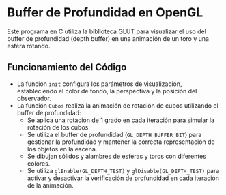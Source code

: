 # Buffer de Profundidad en OpenGL

Este programa en C utiliza la biblioteca GLUT para visualizar el uso del buffer de profundidad (depth buffer) en una animación de un toro y una esfera rotando.

## Funcionamiento del Código

- La función `init` configura los parámetros de visualización, estableciendo el color de fondo, la perspectiva y la posición del observador.
- La función `Cubos` realiza la animación de rotación de cubos utilizando el buffer de profundidad:
  - Se aplica una rotación de 1 grado en cada iteración para simular la rotación de los cubos.
  - Se utiliza el buffer de profundidad (`GL_DEPTH_BUFFER_BIT`) para gestionar la profundidad y mantener la correcta representación de los objetos en la escena.
  - Se dibujan sólidos y alambres de esferas y toros con diferentes colores.
  - Se utiliza `glEnable(GL_DEPTH_TEST)` y `glDisable(GL_DEPTH_TEST)` para activar y desactivar la verificación de profundidad en cada iteración de la animación.
